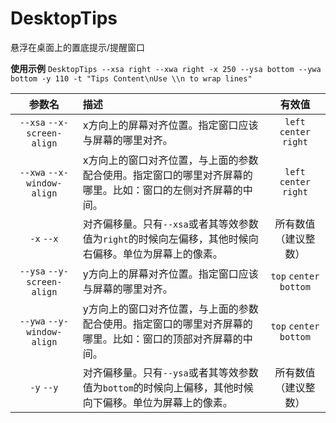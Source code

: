 # DesktopTips
悬浮在桌面上的置底提示/提醒窗口

**使用示例**
`DesktopTips --xsa right --xwa right -x 250 --ysa bottom --ywa bottom -y 110 -t "Tips Content\nUse \\n to wrap lines"`

| 参数名 | 描述 | 有效值 |
|:--------------:|:------------|:-----:|
| `--xsa` `--x-screen-align` | x方向上的屏幕对齐位置。指定窗口应该与屏幕的哪里对齐。 | `left` `center` `right` |
| `--xwa` `--x-window-align` | x方向上的窗口对齐位置，与上面的参数配合使用。指定窗口的哪里对齐屏幕的哪里。比如：窗口的左侧对齐屏幕的中间。 | `left` `center` `right` |
| `-x` `--x` | 对齐偏移量。只有`--xsa`或者其等效参数值为`right`的时候向左偏移，其他时候向右偏移。单位为屏幕上的像素。 | 所有数值（建议整数） |
| `--ysa` `--y-screen-align` | y方向上的屏幕对齐位置。指定窗口应该与屏幕的哪里对齐。 | `top` `center` `bottom` |
| `--ywa` `--y-window-align` | y方向上的窗口对齐位置，与上面的参数配合使用。指定窗口的哪里对齐屏幕的哪里。比如：窗口的顶部对齐屏幕的中间。 | `top` `center` `bottom` |
| `-y` `--y` | 对齐偏移量。只有`--ysa`或者其等效参数值为`bottom`的时候向上偏移，其他时候向下偏移。单位为屏幕上的像素。 | 所有数值（建议整数） |